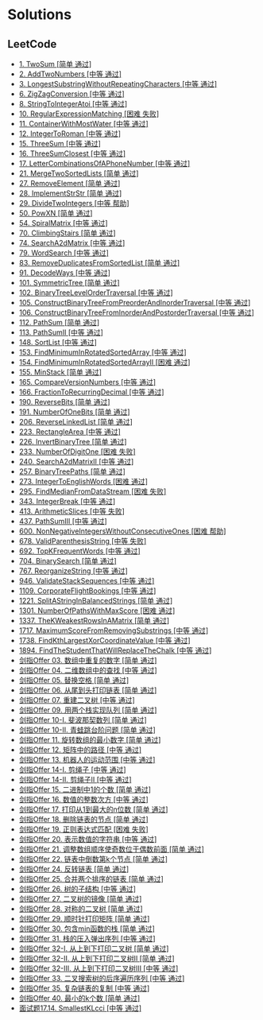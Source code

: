 # Solutions

## LeetCode

- [1. TwoSum [简单 通过]](src\com\hkllyx\solution\leetcode\TwoSum.java)
- [2. AddTwoNumbers [中等 通过]](src\com\hkllyx\solution\leetcode\AddTwoNumbers.java)
- [3. LongestSubstringWithoutRepeatingCharacters [中等 通过]](src\com\hkllyx\solution\leetcode\LongestSubstringWithoutRepeatingCharacters.java)
- [6. ZigZagConversion [中等 通过]](src\com\hkllyx\solution\leetcode\ZigZagConversion.java)
- [8. StringToIntegerAtoi [中等 通过]](src\com\hkllyx\solution\leetcode\StringToIntegerAtoi.java)
- [10. RegularExpressionMatching [困难 失败]](src\com\hkllyx\solution\leetcode\RegularExpressionMatching.java)
- [11. ContainerWithMostWater [中等 通过]](src\com\hkllyx\solution\leetcode\ContainerWithMostWater.java)
- [12. IntegerToRoman [中等 通过]](src\com\hkllyx\solution\leetcode\IntegerToRoman.java)
- [15. ThreeSum [中等 通过]](src\com\hkllyx\solution\leetcode\ThreeSum.java)
- [16. ThreeSumClosest [中等 通过]](src\com\hkllyx\solution\leetcode\ThreeSumClosest.java)
- [17. LetterCombinationsOfAPhoneNumber [中等 通过]](src\com\hkllyx\solution\leetcode\LetterCombinationsOfAPhoneNumber.java)
- [21. MergeTwoSortedLists [简单 通过]](src\com\hkllyx\solution\leetcode\MergeTwoSortedLists.java)
- [27. RemoveElement [简单 通过]](src\com\hkllyx\solution\leetcode\RemoveElement.java)
- [28. ImplementStrStr [简单 通过]](src\com\hkllyx\solution\leetcode\ImplementStrStr.java)
- [29. DivideTwoIntegers [中等 帮助]](src\com\hkllyx\solution\leetcode\DivideTwoIntegers.java)
- [50. PowXN [简单 通过]](src\com\hkllyx\solution\leetcode\PowXN.java)
- [54. SpiralMatrix [中等 通过]](src\com\hkllyx\solution\leetcode\SpiralMatrix.java)
- [70. ClimbingStairs [简单 通过]](src\com\hkllyx\solution\leetcode\ClimbingStairs.java)
- [74. SearchA2dMatrix [中等 通过]](src\com\hkllyx\solution\leetcode\SearchA2dMatrix.java)
- [79. WordSearch [中等 通过]](src\com\hkllyx\solution\leetcode\WordSearch.java)
- [83. RemoveDuplicatesFromSortedList [简单 通过]](src\com\hkllyx\solution\leetcode\RemoveDuplicatesFromSortedList.java)
- [91. DecodeWays [中等 通过]](src\com\hkllyx\solution\leetcode\DecodeWays.java)
- [101. SymmetricTree [简单 通过]](src\com\hkllyx\solution\leetcode\SymmetricTree.java)
- [102. BinaryTreeLevelOrderTraversal [中等 通过]](src\com\hkllyx\solution\leetcode\BinaryTreeLevelOrderTraversal.java)
- [105. ConstructBinaryTreeFromPreorderAndInorderTraversal [中等 通过]](src\com\hkllyx\solution\leetcode\ConstructBinaryTreeFromPreorderAndInorderTraversal.java)
- [106. ConstructBinaryTreeFromInorderAndPostorderTraversal [中等 通过]](src\com\hkllyx\solution\leetcode\ConstructBinaryTreeFromInorderAndPostorderTraversal.java)
- [112. PathSum [简单 通过]](src\com\hkllyx\solution\leetcode\PathSum.java)
- [113. PathSumII [中等 通过]](src\com\hkllyx\solution\leetcode\PathSumII.java)
- [148. SortList [中等 通过]](src\com\hkllyx\solution\leetcode\SortList.java)
- [153. FindMinimumInRotatedSortedArray [中等 通过]](src\com\hkllyx\solution\leetcode\FindMinimumInRotatedSortedArray.java)
- [154. FindMinimumInRotatedSortedArrayII [困难 通过]](src\com\hkllyx\solution\leetcode\FindMinimumInRotatedSortedArrayII.java)
- [155. MinStack [简单 通过]](src\com\hkllyx\solution\leetcode\MinStack.java)
- [165. CompareVersionNumbers [中等 通过]](src\com\hkllyx\solution\leetcode\CompareVersionNumbers.java)
- [166. FractionToRecurringDecimal [中等 通过]](src\com\hkllyx\solution\leetcode\FractionToRecurringDecimal.java)
- [190. ReverseBits [简单 通过]](src\com\hkllyx\solution\leetcode\ReverseBits.java)
- [191. NumberOfOneBits [简单 通过]](src\com\hkllyx\solution\leetcode\NumberOfOneBits.java)
- [206. ReverseLinkedList [简单 通过]](src\com\hkllyx\solution\leetcode\ReverseLinkedList.java)
- [223. RectangleArea [中等 通过]](src\com\hkllyx\solution\leetcode\RectangleArea.java)
- [226. InvertBinaryTree [简单 通过]](src\com\hkllyx\solution\leetcode\InvertBinaryTree.java)
- [233. NumberOfDigitOne [困难 失败]](src\com\hkllyx\solution\leetcode\NumberOfDigitOne.java)
- [240. SearchA2dMatrixII [中等 通过]](src\com\hkllyx\solution\leetcode\SearchA2dMatrixII.java)
- [257. BinaryTreePaths [简单 通过]](src\com\hkllyx\solution\leetcode\BinaryTreePaths.java)
- [273. IntegerToEnglishWords [困难 通过]](src\com\hkllyx\solution\leetcode\IntegerToEnglishWords.java)
- [295. FindMedianFromDataStream [困难 失败]](src\com\hkllyx\solution\leetcode\FindMedianFromDataStream.java)
- [343. IntegerBreak [中等 通过]](src\com\hkllyx\solution\leetcode\IntegerBreak.java)
- [413. ArithmeticSlices [中等 失败]](src\com\hkllyx\solution\leetcode\ArithmeticSlices.java)
- [437. PathSumIII [中等 通过]](src\com\hkllyx\solution\leetcode\PathSumIII.java)
- [600. NonNegativeIntegersWithoutConsecutiveOnes [困难 帮助]](src\com\hkllyx\solution\leetcode\NonNegativeIntegersWithoutConsecutiveOnes.java)
- [678. ValidParenthesisString [中等 失败]](src\com\hkllyx\solution\leetcode\ValidParenthesisString.java)
- [692. TopKFrequentWords [中等 通过]](src\com\hkllyx\solution\leetcode\TopKFrequentWords.java)
- [704. BinarySearch [简单 通过]](src\com\hkllyx\solution\leetcode\BinarySearch.java)
- [767. ReorganizeString [中等 通过]](src\com\hkllyx\solution\leetcode\ReorganizeString.java)
- [946. ValidateStackSequences [中等 通过]](src\com\hkllyx\solution\leetcode\ValidateStackSequences.java)
- [1109. CorporateFlightBookings [中等 通过]](src\com\hkllyx\solution\leetcode\CorporateFlightBookings.java)
- [1221. SplitAStringInBalancedStrings [简单 通过]](src\com\hkllyx\solution\leetcode\SplitAStringInBalancedStrings.java)
- [1301. NumberOfPathsWithMaxScore [困难 通过]](src\com\hkllyx\solution\leetcode\NumberOfPathsWithMaxScore.java)
- [1337. TheKWeakestRowsInAMatrix [简单 通过]](src\com\hkllyx\solution\leetcode\TheKWeakestRowsInAMatrix.java)
- [1717. MaximumScoreFromRemovingSubstrings [中等 通过]](src\com\hkllyx\solution\leetcode\MaximumScoreFromRemovingSubstrings.java)
- [1738. FindKthLargestXorCoordinateValue [中等 通过]](src\com\hkllyx\solution\leetcode\FindKthLargestXorCoordinateValue.java)
- [1894. FindTheStudentThatWillReplaceTheChalk [中等 通过]](src\com\hkllyx\solution\leetcode\FindTheStudentThatWillReplaceTheChalk.java)
- [剑指Offer 03. 数组中重复的数字 [简单 通过]](src\com\hkllyx\solution\leetcode\数组中重复的数字.java)
- [剑指Offer 04. 二维数组中的查找 [中等 通过]](src\com\hkllyx\solution\leetcode\二维数组中的查找.java)
- [剑指Offer 05. 替换空格 [简单 通过]](src\com\hkllyx\solution\leetcode\替换空格.java)
- [剑指Offer 06. 从尾到头打印链表 [简单 通过]](src\com\hkllyx\solution\leetcode\从尾到头打印链表.java)
- [剑指Offer 07. 重建二叉树 [中等 通过]](src\com\hkllyx\solution\leetcode\重建二叉树.java)
- [剑指Offer 09. 用两个栈实现队列 [简单 通过]](src\com\hkllyx\solution\leetcode\用两个栈实现队列.java)
- [剑指Offer 10-I. 斐波那契数列 [简单 通过]](src\com\hkllyx\solution\leetcode\斐波那契数列.java)
- [剑指Offer 10-II. 青蛙跳台阶问题 [简单 通过]](src\com\hkllyx\solution\leetcode\青蛙跳台阶问题.java)
- [剑指Offer 11. 旋转数组的最小数字 [简单 通过]](src\com\hkllyx\solution\leetcode\旋转数组的最小数字.java)
- [剑指Offer 12. 矩阵中的路径 [中等 通过]](src\com\hkllyx\solution\leetcode\矩阵中的路径.java)
- [剑指Offer 13. 机器人的运动范围 [中等 通过]](src\com\hkllyx\solution\leetcode\机器人的运动范围.java)
- [剑指Offer 14-I. 剪绳子 [中等 通过]](src\com\hkllyx\solution\leetcode\剪绳子.java)
- [剑指Offer 14-II. 剪绳子II [中等 通过]](src\com\hkllyx\solution\leetcode\剪绳子II.java)
- [剑指Offer 15. 二进制中1的个数 [简单 通过]](src\com\hkllyx\solution\leetcode\二进制中1的个数.java)
- [剑指Offer 16. 数值的整数次方 [中等 通过]](src\com\hkllyx\solution\leetcode\数值的整数次方.java)
- [剑指Offer 17. 打印从1到最大的n位数 [简单 通过]](src\com\hkllyx\solution\leetcode\打印从1到最大的n位数.java)
- [剑指Offer 18. 删除链表的节点 [简单 通过]](src\com\hkllyx\solution\leetcode\删除链表的节点.java)
- [剑指Offer 19. 正则表达式匹配 [困难 失败]](src\com\hkllyx\solution\leetcode\正则表达式匹配.java)
- [剑指Offer 20. 表示数值的字符串 [中等 通过]](src\com\hkllyx\solution\leetcode\表示数值的字符串.java)
- [剑指Offer 21. 调整数组顺序使奇数位于偶数前面 [简单 通过]](src\com\hkllyx\solution\leetcode\调整数组顺序使奇数位于偶数前面.java)
- [剑指Offer 22. 链表中倒数第k个节点 [简单 通过]](src\com\hkllyx\solution\leetcode\链表中倒数第k个节点.java)
- [剑指Offer 24. 反转链表 [简单 通过]](src\com\hkllyx\solution\leetcode\反转链表.java)
- [剑指Offer 25. 合并两个排序的链表 [简单 通过]](src\com\hkllyx\solution\leetcode\合并两个排序的链表.java)
- [剑指Offer 26. 树的子结构 [中等 通过]](src\com\hkllyx\solution\leetcode\树的子结构.java)
- [剑指Offer 27. 二叉树的镜像 [简单 通过]](src\com\hkllyx\solution\leetcode\二叉树的镜像.java)
- [剑指Offer 28. 对称的二叉树 [简单 通过]](src\com\hkllyx\solution\leetcode\对称的二叉树.java)
- [剑指Offer 29. 顺时针打印矩阵 [简单 通过]](src\com\hkllyx\solution\leetcode\顺时针打印矩阵.java)
- [剑指Offer 30. 包含min函数的栈 [简单 通过]](src\com\hkllyx\solution\leetcode\包含min函数的栈.java)
- [剑指Offer 31. 栈的压入弹出序列 [中等 通过]](src\com\hkllyx\solution\leetcode\栈的压入弹出序列.java)
- [剑指Offer 32-I. 从上到下打印二叉树 [简单 通过]](src\com\hkllyx\solution\leetcode\从上到下打印二叉树.java)
- [剑指Offer 32-II. 从上到下打印二叉树II [简单 通过]](src\com\hkllyx\solution\leetcode\从上到下打印二叉树II.java)
- [剑指Offer 32-III. 从上到下打印二叉树III [中等 通过]](src\com\hkllyx\solution\leetcode\从上到下打印二叉树III.java)
- [剑指Offer 33. 二叉搜索树的后序遍历序列 [中等 通过]](src\com\hkllyx\solution\leetcode\二叉搜索树的后序遍历序列.java)
- [剑指Offer 35. 复杂链表的复制 [中等 通过]](src\com\hkllyx\solution\leetcode\复杂链表的复制.java)
- [剑指Offer 40. 最小的k个数 [简单 通过]](src\com\hkllyx\solution\leetcode\最小的k个数.java)
- [面试题17.14. SmallestKLcci [中等 通过]](src\com\hkllyx\solution\leetcode\SmallestKLcci.java)
